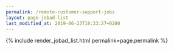 ```yaml
---
permalink: /remote-customer-support-jobs
layout: page-jobad-list
last_modified_at: 2019-06-23T18:33:27+0200
---
```

{% include render_jobad_list.html permalink=page.permalink %}
